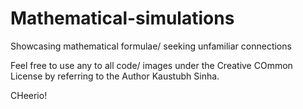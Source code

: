 # Mathematical-simulations
Showcasing mathematical formulae/ seeking unfamiliar connections 

Feel free to use any to all code/ images under the Creative COmmon License by referring to the Author Kaustubh Sinha.

CHeerio!
